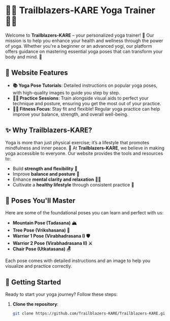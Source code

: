 # 🧘‍♂️ Trailblazers-KARE Yoga Trainer 🧘‍♀️

Welcome to **Trailblazers-KARE** – your personalized yoga trainer! 🌟 Our mission is to help you enhance your health and wellness through the power of yoga. Whether you're a beginner or an advanced yogi, our platform offers guidance on mastering essential yoga poses that can transform your body and mind. 🙏

## 🌿 Website Features

- **📚 Yoga Pose Tutorials**: Detailed instructions on popular yoga poses, with high-quality images to guide you step by step.
- **🧑‍🏫 Practice Sessions**: Train alongside visual aids to perfect your technique and posture, ensuring you get the most out of your practice.
- **🏋️‍♀️ Fitness Focus**: Stay fit and flexible! Regular yoga practice can help improve your balance, strength, and overall well-being.

## ✨ Why Trailblazers-KARE?

Yoga is more than just physical exercise; it’s a lifestyle that promotes mindfulness and inner peace. 🌸 At **Trailblazers-KARE**, we believe in making yoga accessible to everyone. Our website provides the tools and resources to:

- Build **strength and flexibility** 💪
- Improve **balance and posture** 🧘
- Enhance **mental clarity and relaxation** 🧠✨
- Cultivate a **healthy lifestyle** through consistent practice 🍃

## 🧘 Poses You'll Master

Here are some of the foundational poses you can learn and perfect with us:

- **Mountain Pose (Tadasana) 🏔️**
- **Tree Pose (Vrikshasana) 🌳**
- **Warrior 1 Pose (Virabhadrasana I) 🛡️**
- **Warrior 2 Pose (Virabhadrasana II) ⚔️**
- **Chair Pose (Utkatasana) 🪑**

Each pose comes with detailed instructions and an image to help you visualize and practice correctly.

## 🚀 Getting Started

Ready to start your yoga journey? Follow these steps:

1. **Clone the repository**:
   ```bash
   git clone https://github.com/Trailblazers-KARE/Trailblazers-KARE.github.io.git
